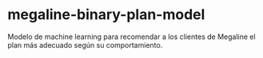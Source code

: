 # megaline-binary-plan-model
Modelo de machine learning para recomendar a los clientes de Megaline el plan más adecuado según su comportamiento.
